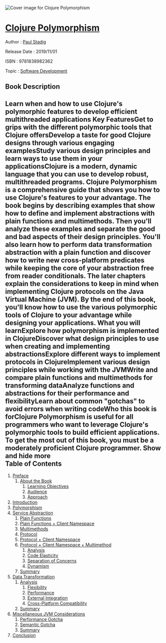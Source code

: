 ![Cover image for Clojure Polymorphism](https://imgdetail.ebookreading.net/cover/cover/20200215/EB9781838982362.jpg)

[Clojure Polymorphism](https://ebookreading.net/view/book/Clojure+Polymorphism-EB9781838982362_1.html "Clojure Polymorphism")
====================================================================================================================

Author : [Paul Stadig](https://ebookreading.net/search/author/Paul+Stadig)

Release Date : 2019/11/01

ISBN : 9781838982362

Topic : [Software Development](https://ebookreading.net/search/category/software-development)

Book Description
-----------------

 Learn when and how to use Clojure's polymorphic features to develop efficient multithreaded applications
Key FeaturesGet to grips with the different polymorphic tools that Clojure offersDevelop a taste for good Clojure designs through various engaging examplesStudy various design principles and learn ways to use them in your applicationsClojure is a modern, dynamic language that you can use to develop robust, multithreaded programs. Clojure Polymorphism is a comprehensive guide that shows you how to use Clojure's features to your advantage.
The book begins by describing examples that show how to define and implement abstractions with plain functions and multimethods. Then you'll analyze these examples and separate the good and bad aspects of their design principles. You'll also learn how to perform data transformation abstraction with a plain function and discover how to write new cross-platform predicates while keeping the core of your abstraction free from reader conditionals. The later chapters explain the considerations to keep in mind when implementing Clojure protocols on the Java Virtual Machine (JVM).
By the end of this book, you'll know how to use the various polymorphic tools of Clojure to your advantage while designing your applications.
What you will learnExplore how polymorphism is implemented in ClojureDiscover what design principles to use when creating and implementing abstractionsExplore different ways to implement protocols in ClojureImplement various design principles while working with the JVMWrite and compare plain functions and multimethods for transforming dataAnalyze functions and abstractions for their performance and flexibilityLearn about common "gotchas" to avoid errors when writing codeWho this book is forClojure Polymorphism is useful for all programmers who want to leverage Clojure's polymorphic tools to build efficient applications. To get the most out of this book, you must be a moderately proficient Clojure programmer.
        Show and hide more                
Table of Contents
-----------------

1. [Preface](https://ebookreading.net/view/book/Clojure+Polymorphism-EB9781838982362_3.html#_idParaDest-1)
    1. [About the Book](https://ebookreading.net/view/book/Clojure+Polymorphism-EB9781838982362_3.html#_idParaDest-2)
        1. [Learning Objectives](https://ebookreading.net/view/book/Clojure+Polymorphism-EB9781838982362_3.html#_idParaDest-3)
        1. [Audience](https://ebookreading.net/view/book/Clojure+Polymorphism-EB9781838982362_3.html#_idParaDest-4)
        1. [Approach](https://ebookreading.net/view/book/Clojure+Polymorphism-EB9781838982362_3.html#_idParaDest-5)
1. [Introduction](https://ebookreading.net/view/book/Clojure+Polymorphism-EB9781838982362_4.html#_idParaDest-6)
1. [Polymorphism](https://ebookreading.net/view/book/Clojure+Polymorphism-EB9781838982362_5.html#_idParaDest-7)
1. [Service Abstraction](https://ebookreading.net/view/book/Clojure+Polymorphism-EB9781838982362_6.html#_idParaDest-8)
    1. [Plain Functions](https://ebookreading.net/view/book/Clojure+Polymorphism-EB9781838982362_6.html#_idParaDest-9)
    1. [Plain Functions + Client Namespace](https://ebookreading.net/view/book/Clojure+Polymorphism-EB9781838982362_6.html#_idParaDest-10)
    1. [Multimethods](https://ebookreading.net/view/book/Clojure+Polymorphism-EB9781838982362_6.html#_idParaDest-11)
    1. [Protocol](https://ebookreading.net/view/book/Clojure+Polymorphism-EB9781838982362_6.html#_idParaDest-12)
    1. [Protocol + Client Namespace](https://ebookreading.net/view/book/Clojure+Polymorphism-EB9781838982362_6.html#_idParaDest-13)
    1. [Protocol + Client Namespace + Multimethod](https://ebookreading.net/view/book/Clojure+Polymorphism-EB9781838982362_6.html#_idParaDest-14)
        1. [Analysis](https://ebookreading.net/view/book/Clojure+Polymorphism-EB9781838982362_6.html#_idParaDest-15)
        1. [Code Elasticity](https://ebookreading.net/view/book/Clojure+Polymorphism-EB9781838982362_6.html#_idParaDest-16)
        1. [Separation of Concerns](https://ebookreading.net/view/book/Clojure+Polymorphism-EB9781838982362_6.html#_idParaDest-17)
        1. [Dynamism](https://ebookreading.net/view/book/Clojure+Polymorphism-EB9781838982362_6.html#_idParaDest-18)
    1. [Summary](https://ebookreading.net/view/book/Clojure+Polymorphism-EB9781838982362_6.html#_idParaDest-19)
1. [Data Transformation](https://ebookreading.net/view/book/Clojure+Polymorphism-EB9781838982362_7.html#_idParaDest-20)
    1. [Analysis](https://ebookreading.net/view/book/Clojure+Polymorphism-EB9781838982362_7.html#_idParaDest-21)
        1. [Flexibility](https://ebookreading.net/view/book/Clojure+Polymorphism-EB9781838982362_7.html#_idParaDest-22)
        1. [Performance](https://ebookreading.net/view/book/Clojure+Polymorphism-EB9781838982362_7.html#_idParaDest-23)
        1. [External Integration](https://ebookreading.net/view/book/Clojure+Polymorphism-EB9781838982362_7.html#_idParaDest-24)
        1. [Cross-Platform Compatibility](https://ebookreading.net/view/book/Clojure+Polymorphism-EB9781838982362_7.html#_idParaDest-25)
    1. [Summary](https://ebookreading.net/view/book/Clojure+Polymorphism-EB9781838982362_7.html#_idParaDest-26)
1. [Miscellaneous JVM Considerations](https://ebookreading.net/view/book/Clojure+Polymorphism-EB9781838982362_8.html#_idParaDest-27)
    1. [Performance Gotcha](https://ebookreading.net/view/book/Clojure+Polymorphism-EB9781838982362_8.html#_idParaDest-28)
    1. [Semantic Gotcha](https://ebookreading.net/view/book/Clojure+Polymorphism-EB9781838982362_8.html#_idParaDest-29)
    1. [Summary](https://ebookreading.net/view/book/Clojure+Polymorphism-EB9781838982362_8.html#_idParaDest-30)
1. [Conclusion](https://ebookreading.net/view/book/Clojure+Polymorphism-EB9781838982362_9.html#_idParaDest-31)
